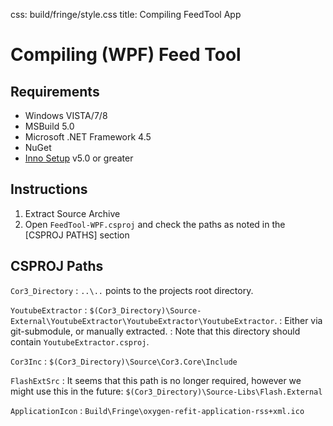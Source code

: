 css: build/fringe/style.css
title: Compiling FeedTool App

Compiling (WPF) Feed Tool
===================

Requirements
-------------------------

* Windows VISTA/7/8
* MSBuild 5.0
* Microsoft .NET Framework 4.5
* NuGet
* [Inno Setup] v5.0 or greater

Instructions
-------------------------

1. Extract Source Archive
2. Open `FeedTool-WPF.csproj` and check the paths as noted in the [CSPROJ PATHS] section

## CSPROJ Paths

`Cor3_Directory`
: `..\..` points to the projects root directory.

`YoutubeExtractor`
: `$(Cor3_Directory)\Source-External\YoutubeExtractor\YoutubeExtractor\YoutubeExtractor`.
: Either via git-submodule, or manually extracted.
: Note that this directory should contain `YoutubeExtractor.csproj`.

`Cor3Inc`
: `$(Cor3_Directory)\Source\Cor3.Core\Include`

`FlashExtSrc`
: It seems that this path is no longer required, however we might use this in the future: `$(Cor3_Directory)\Source-Libs\Flash.External`

`ApplicationIcon`
: `Build\Fringe\oxygen-refit-application-rss+xml.ico`


[Inno Setup]:http://www.jrsoftware.org/isinfo.php
[Thread]:                 http://msdn.microsoft.com/en-us/library/system.threading.thread(v=vs.80).aspx
[Thread40]:               http://msdn.microsoft.com/en-us/library/system.threading.thread.aspx
[BackgroundWorker]:       http://msdn.microsoft.com/en-us/library/system.componentmodel.backgroundworker(v=vs.80).aspx
[YTEDownloadUrlResolver]: https://github.com/flagbug/YoutubeExtractor/blob/master/YoutubeExtractor/YoutubeExtractor/DownloadUrlResolver.cs
[GitSubModules]:          http://git-scm.com/book/en/Git-Tools-Submodules
[BLagun]:                 http://brianlagunas.com/free-metro-light-and-dark-themes-for-wpf-and-silverlight-microsoft-controls/
[CaliburnMicro]:          http://caliburnmicro.codeplex.com/
[await]:                  http://msdn.microsoft.com/en-us/library/vstudio/hh156528.aspx
[async]:                  http://msdn.microsoft.com/en-us/library/vstudio/hh156513.aspx
[asyncawait]:             http://msdn.microsoft.com/en-us/library/vstudio/hh191443.aspx
[oauth]:                  https://developers.google.com/gdata/articles/oauth
[Caliburn.Metro.Autofac]: https://www.nuget.org/packages/Caliburn.Metro.Autofac
[CefSharp]:               https://github.com/cefsharp/CefSharp
[CefSharp-bin]:           https://github.com/cefsharp/CefSharp/releases/tag/v1.25.5
[CefSharp-ddl]:           https://github.com/cefsharp/CefSharp/releases/download/v1.25.5/CefSharp-v1.25.5-binaries.zip
[Caliburn.Metro]:         https://github.com/ziyasal/Caliburn.Metro
[ICSharpCode.AvalonEdit]: https://github.com/icsharpcode/SharpDevelop/wiki/AvalonEdit
[YouTubeExtractor]:       https://github.com/flagbug/YoutubeExtractor/
